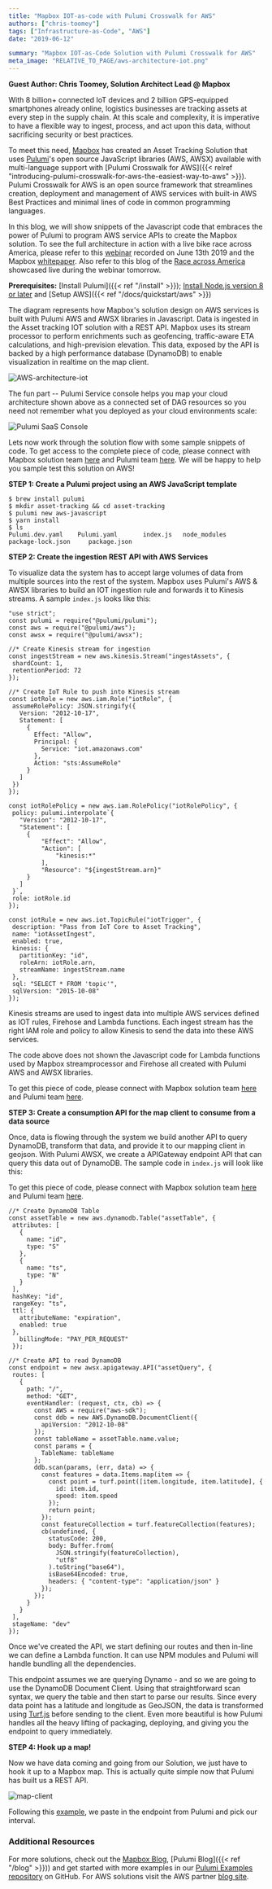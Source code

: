 ```yaml
---
title: "Mapbox IOT-as-code with Pulumi Crosswalk for AWS"
authors: ["chris-toomey"]
tags: ["Infrastructure-as-Code", "AWS"]
date: "2019-06-12"

summary: "Mapbox IOT-as-Code Solution with Pulumi Crosswalk for AWS"
meta_image: "RELATIVE_TO_PAGE/aws-architecture-iot.png"
---
```



**Guest Author: Chris Toomey, Solution Architect Lead @ Mapbox**

With 8 billion+ connected IoT devices and 2 billion GPS-equipped
smartphones already online, logistics businesses are tracking assets at
every step in the supply chain. At this scale and complexity, it is
imperative to have a flexible way to ingest, process, and act upon this
data, without sacrificing security or best practices.

To meet this need, [Mapbox](https://www.mapbox.com/) has created an
Asset Tracking Solution that uses [Pulumi](/)'s
open source JavaScript libraries (AWS, AWSX) available with
multi-language support with [Pulumi Crosswalk for AWS]({{< relref "introducing-pulumi-crosswalk-for-aws-the-easiest-way-to-aws" >}}).
Pulumi Crosswalk for AWS is an open source framework that streamlines
creation, deployment and management of AWS services with built-in AWS
Best Practices and minimal lines of code in common programming
languages.

In this blog, we will show snippets of the Javascript code that embraces
the power of Pulumi to program AWS service APIs to create the Mapbox
solution. To see the full architecture in action with a live bike race
across America, please refer to this
[webinar](https://www.pulumi.com/webinar/aws-mapbox/?utm_campaign=Partner%20-%20AWS&utm_medium=email&_hsenc=p2ANqtz--wro3maaq0AodmaPINTCc0V7Cpd2xRwWLbVlSOp9d5kwsWV-2sgjVxDyUjeS7FfNinlOk2DKKa6wQ07K0xP-NQ9p1kGA&_hsmi=73158875&utm_content=73158875&utm_source=hs_email&hsCtaTracking=cd221e5f-79fa-4b95-b7e3-43b5a49609b2%7Ccd0a7d93-082a-4572-8e8e-abf1c1b2548f)
recorded on June 13th 2019 and the Mapbox
[whitepaper](https://www.mapbox.com/use-cases/asset-tracking/solutions-white-paper/).
Also refer to this blog of the [Race across America](https://blog.mapbox.com/team-haase-partners-with-mapbox-for-2019-race-across-america-bid-7803a3bdbe49)
showcased live during the webinar tomorrow.

**Prerequisites:** [Install Pulumi]({{< ref "/install" >}});
[Install Node.js version 8 or later](https://nodejs.org/en/download/) and
[Setup AWS]({{< ref "/docs/quickstart/aws" >}})

The diagram represents how Mapbox's solution design on AWS services is
built with Pulumi AWS and AWSX libraries in Javascript. Data is ingested
in the Asset tracking IOT solution with a REST API. Mapbox uses its
stream processor to perform enrichments such as geofencing,
traffic-aware ETA calculations, and high-prevision elevation. This data,
exposed by the API is backed by a high performance database (DynamoDB)
to enable visualization in realtime on the map client.

![AWS-architecture-iot](./aws-architecture-iot.png)

The fun part -- Pulumi Service console helps you map your cloud
architecture shown above as a connected set of DAG resources so you need
not remember what you deployed as your cloud environments scale:

![Pulumi SaaS Console](./pulumi-saas-console-iot.png)

Lets now work through the solution flow with some sample snippets of
code. To get access to the complete piece of code, please connect with
Mapbox solution team [here](chris.toomey@mapbox.com) and
Pulumi team [here](sales@pulumi.com). We will be happy to help you sample test this
solution on AWS!

**STEP 1: Create a Pulumi project using an AWS JavaScript template**

    $ brew install pulumi
    $ mkdir asset-tracking && cd asset-tracking
    $ pulumi new aws-javascript
    $ yarn install
    $ ls
    Pulumi.dev.yaml    Pulumi.yaml       index.js   node_modules    package-lock.json     package.json

**STEP 2: Create the ingestion REST API with AWS Services**

To visualize data the system has to accept large volumes of data from
multiple sources into the rest of the system. Mapbox uses Pulumi's AWS &
AWSX libraries to build an IOT ingestion rule and forwards it to Kinesis
streams. A sample `index.js` looks like this:

    "use strict";
    const pulumi = require("@pulumi/pulumi");
    const aws = require("@pulumi/aws");
    const awsx = require("@pulumi/awsx");

    //* Create Kinesis stream for ingestion
    const ingestStream = new aws.kinesis.Stream("ingestAssets", {
     shardCount: 1,
     retentionPeriod: 72
    });

    //* Create IoT Rule to push into Kinesis stream
    const iotRole = new aws.iam.Role("iotRole", {
     assumeRolePolicy: JSON.stringify({
       Version: "2012-10-17",
       Statement: [
         {
           Effect: "Allow",
           Principal: {
             Service: "iot.amazonaws.com"
           },
           Action: "sts:AssumeRole"
         }
       ]
     })
    });

    const iotRolePolicy = new aws.iam.RolePolicy("iotRolePolicy", {
     policy: pulumi.interpolate`{
       "Version": "2012-10-17",
       "Statement": [
         {
             "Effect": "Allow",
             "Action": [
                 "kinesis:*"
             ],
             "Resource": "${ingestStream.arn}"
         }
       ]
     }`,
     role: iotRole.id
    });

    const iotRule = new aws.iot.TopicRule("iotTrigger", {
     description: "Pass from IoT Core to Asset Tracking",
     name: "iotAssetIngest",
     enabled: true,
     kinesis: {
       partitionKey: "id",
       roleArn: iotRole.arn,
       streamName: ingestStream.name
     },
     sql: "SELECT * FROM 'topic'",
     sqlVersion: "2015-10-08"
    });

Kinesis streams are used to ingest data into multiple AWS services
defined as IOT rules, Firehose and Lambda functions. Each ingest stream
has the right IAM role and policy to allow Kinesis to send the data into
these AWS services.

The code above does not shown the Javascript code for Lambda functions
used by Mapbox streamprocessor and Firehose all created with Pulumi AWS
and AWSX libraries.

To get this piece of code, please connect with Mapbox solution team
[here](chris.toomey@mapbox.com) and Pulumi team
[here](sales@pulumi.com).

**STEP 3: Create a consumption API for the map client to consume from a
data source**

Once, data is flowing through the system we build another API to query
DynamoDB, transform that data, and provide it to our mapping client in
geojson. With Pulumi AWSX, we create a APIGateway endpoint API that can
query this data out of DynamoDB. The sample code in `index.js` will look
like this:

To get this piece of code, please connect with Mapbox solution team
[here](chris.toomey@mapbox.com) and Pulumi team
[here](sales@pulumi.com).

    //* Create DynamoDB Table
    const assetTable = new aws.dynamodb.Table("assetTable", {
     attributes: [
       {
         name: "id",
         type: "S"
       },
       {
         name: "ts",
         type: "N"
       }
     ],
     hashKey: "id",
     rangeKey: "ts",
     ttl: {
       attributeName: "expiration",
       enabled: true
     },
       billingMode: "PAY_PER_REQUEST" 
     });

    //* Create API to read DynamoDB
    const endpoint = new awsx.apigateway.API("assetQuery", {
     routes: [
       {
         path: "/",
         method: "GET",
         eventHandler: (request, ctx, cb) => {
           const AWS = require("aws-sdk");
           const ddb = new AWS.DynamoDB.DocumentClient({
             apiVersion: "2012-10-08"
           });
           const tableName = assetTable.name.value;
           const params = {
             TableName: tableName
           };
           ddb.scan(params, (err, data) => {
             const features = data.Items.map(item => {
               const point = turf.point([item.longitude, item.latitude], {
                 id: item.id,
                 speed: item.speed
               });
               return point;
             });
             const featureCollection = turf.featureCollection(features);
             cb(undefined, {
               statusCode: 200,
               body: Buffer.from(
                 JSON.stringify(featureCollection),
                 "utf8"
               ).toString("base64"),
               isBase64Encoded: true,
               headers: { "content-type": "application/json" }
             });
           });
         }
       }
     ],
     stageName: "dev"
    });

Once we've created the API, we start defining our routes and then
in-line we can define a Lambda function. It can use NPM modules and
Pulumi will handle bundling all the dependencies.

This endpoint assumes we are querying Dynamo - and so we are going to
use the DynamoDB Document Client. Using that straightforward scan
syntax, we query the table and then start to parse our results. Since
every data point has a latitude and longitude as GeoJSON, the data is
transformed using [Turf.js](http://turfjs.org/) before sending to the
client. Even more beautiful is how Pulumi handles all the heavy lifting
of packaging, deploying, and giving you the endpoint to query
immediately.

**STEP 4: Hook up a map!**

Now we have data coming and going from our Solution, we just have to
hook it up to a Mapbox map. This is actually quite simple now that
Pulumi has built us a REST API.

![map-client](https://blog.pulumi.com/hs-fs/hubfs/map-client.png)

Following this
[example](https://docs.mapbox.com/mapbox-gl-js/example/live-geojson/),
we paste in the endpoint from Pulumi and pick our interval.

### Additional Resources

For more solutions, check out the [Mapbox Blog](https://blog.mapbox.com/),
[Pulumi Blog]({{< ref "/blog" >}})) and get started
with more examples in our [Pulumi Examples repository](https://github.com/pulumi/examples) on GitHub. For AWS solutions visit
the AWS partner [blog site](https://aws.amazon.com/blogs/apn/).
